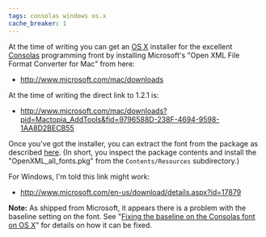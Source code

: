 ```yaml
---
tags: consolas windows os.x
cache_breaker: 1
---
```


At the time of writing you can get an [OS X](/wiki/OS_X) installer for the excellent [Consolas](/wiki/Consolas) programming front by installing Microsoft's "Open XML File Format Converter for Mac" from here:

-   <http://www.microsoft.com/mac/downloads>

At the time of writing the direct link to 1.2.1 is:

-   <http://www.microsoft.com/mac/downloads?pid=Mactopia_AddTools&fid=9796588D-238F-4694-9598-1AA8D2BECB55>

Once you've got the installer, you can extract the font from the package as described [here](http://www.wezm.net/technical/2010/08/howto-install-consolas-font-mac/). (In short, you inspect the package contents and install the "OpenXML\_all\_fonts.pkg" from the `Contents/Resources` subdirectory.)

For Windows, I'm told this link might work:

-   <http://www.microsoft.com/en-us/download/details.aspx?id=17879>

**Note:** As shipped from Microsoft, it appears there is a problem with the baseline setting on the font. See "[Fixing the baseline on the Consolas font on OS X](/wiki/Fixing_the_baseline_on_the_Consolas_font_on_OS_X)" for details on how it can be fixed.
